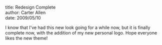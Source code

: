 title: Redesign Complete  
author: Carter Allen  
date: 2009/05/10  

I know that I've had this new look going for a while now, but it is finally complete now, with the addition of my new personal logo. Hope everyone likes the new theme!